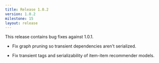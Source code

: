 ```yaml
---
title: Release 1.0.2
version: 1.0.2
milestone: 15
layout: release
---
```


This release contains bug fixes against 1.0.1.

-   Fix graph pruning so transient dependencies aren't serialized.

-   Fix transient tags and serializability of item-item recommender models.

